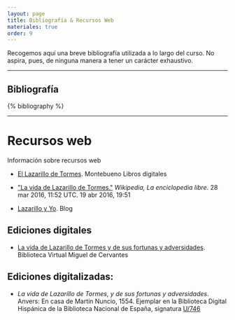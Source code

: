 ```yaml
---
layout: page
title: Bibliografía & Recursos Web
materiales: true
order: 9
---
```


Recogemos aquí una breve bibliografía utilizada a lo largo del curso. No aspira, pues, de ninguna manera a tener un carácter exhaustivo.

---

## Bibliografía

<p>{% bibliography %}</p>

---

# Recursos web

Información sobre recursos web

* [El Lazarillo de Tormes](http://montebueno.com/toc-el-lazarillo-de-tormes.html#lista-paginas). Montebueno Libros digitales

* ["La vida de Lazarillo de Tormes."](https://es.wikipedia.org/w/index.php?title=La_vida_de_Lazarillo_de_Tormes&oldid=90103237) *Wikipedia, La enciclopedia libre*. 28 mar 2016, 11:52 UTC. 19 abr 2016, 19:51

* [Lazarillo y Yo](https://lazarilloyyo.wordpress.com/lazarillo-de-tormes/). Blog

## Ediciones digitales
* [La vida de Lazarillo de Tormes y de sus fortunas y adversidades](http://www.cervantesvirtual.com/obra-visor/la-vida-de-lazarillo-de-tormes-y-de-sus-fortunas-y-adversidades--0/html/). Biblioteca Virtual Miguel de Cervantes

## Ediciones digitalizadas:

* *La vida de Lazarillo de Tormes, y de sus fortunas y adversidades*. Anvers: En casa de Martín Nuncio, 1554. Ejemplar en la Biblioteca Digital Hispánica de la Biblioteca Nacional de España, signatura [U/746](http://bdh.bne.es/bnesearch/detalle/bdh0000120999)
